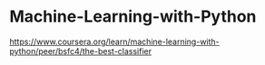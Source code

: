 # Machine-Learning-with-Python

https://www.coursera.org/learn/machine-learning-with-python/peer/bsfc4/the-best-classifier
